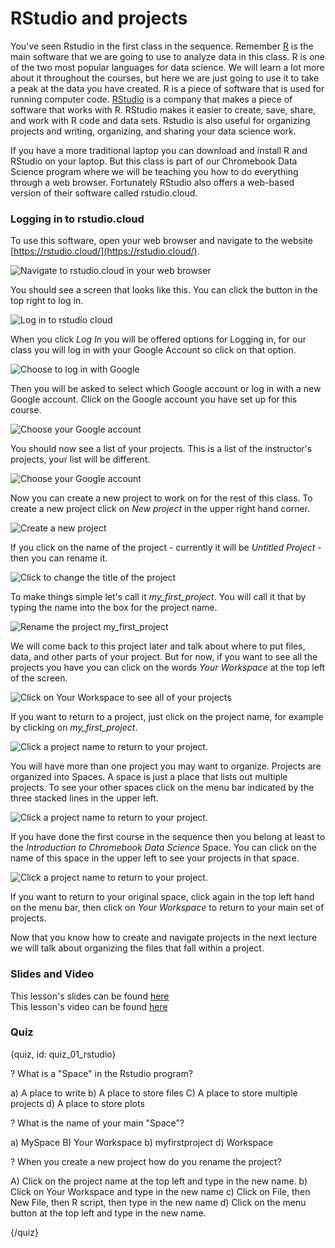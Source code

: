 # RStudio and projects

You've seen Rstudio in the first class in the sequence. Remember [R](https://www.r-project.org/) is the main software that we are going to use to analyze data in this class. R is one of the two most popular languages for data science. We will learn a lot more about it throughout the courses, but here we are just going to use it to take a peak at the data you have created. R is a piece of software that is used for running computer code. [RStudio](https://www.rstudio.com/) is a company that makes a piece of software that works with R. RStudio makes it easier to create, save, share, and work with R code and data sets. Rstudio is also useful for organizing projects and writing, organizing, and sharing your data science work.  

If you have a more traditional laptop you can download and install R and RStudio on your laptop. But this class is part of our Chromebook Data Science program where we will be teaching you how to do everything through a web browser. Fortunately RStudio also offers a web-based version of their software called rstudio.cloud.


### Logging in to rstudio.cloud

To use this software, open your web browser and navigate to the website [https://rstudio.cloud/](https://rstudio.cloud/).


![Navigate to rstudio.cloud in your web browser](images/01_rstudio_tour/01_fileorganization_rstudio-1.png)

You should see a screen that looks like this. You can click the button in the top right to log in. 


![Log in to rstudio cloud](images/01_rstudio_tour/01_fileorganization_rstudio-2.png)

When you click _Log In_ you will be offered options for Logging in, for our class you will log in with your Google Account so click on that option. 

![Choose to log in with Google](images/01_rstudio_tour/01_fileorganization_rstudio-3.png)

Then you will be asked to select which Google account or log in with a new Google account. Click on the Google account you have set up for this course. 

![Choose your Google account](images/01_rstudio_tour/01_fileorganization_rstudio-4.png)

You should now see a list of your projects. This is a list of the instructor's projects, your list will be different. 

![Choose your Google account](images/01_rstudio_tour/01_fileorganization_rstudio-5.png)

Now you can create a new project to work on for the rest of this class. To create a new project click on _New project_ in the upper right hand corner. 

![Create a new project](images/01_rstudio_tour/01_fileorganization_rstudio-6.png)

If you click on the name of the project - currently it will be _Untitled Project_ - then you can rename it. 

![Click to change the title of the project](images/01_rstudio_tour/01_fileorganization_rstudio-7.png)

To make things simple let's call it _my_first_project_. You will call it that by typing the name into the box for the project name.  

![Rename the project my_first_project](images/01_rstudio_tour/01_fileorganization_rstudio-8.png)

We will come back to this project later and talk about where to put files, data, and other parts of your project. But for now, if you want to see all the projects you have you can click on the words _Your Workspace_ at the top left of the screen. 

![Click on Your Workspace to see all of your projects](images/01_rstudio_tour/01_fileorganization_rstudio-9.png)


If you want to return to a project, just click on the project name, for example by clicking on _my_first_project_. 

![Click a project name to return to your project.](images/01_rstudio_tour/01_fileorganization_rstudio-10.png)


You will have more than one project you may want to organize. Projects are organized into Spaces. A space is just a place that lists out multiple projects. To see your other spaces click on the menu bar indicated by the three stacked lines in the upper left. 

![Click a project name to return to your project.](images/01_rstudio_tour/01_fileorganization_rstudio-11.png)


If you have done the first course in the sequence then you belong at least to the _Introduction to Chromebook Data Science_ Space. You can click on the name of this space in the upper left to see your projects in that space. 


![Click a project name to return to your project.](images/01_rstudio_tour/01_fileorganization_rstudio-12.png)

If you want to return to your original space, click again in the top left hand on the menu bar, then click on _Your Workspace_ to return to your main set of projects. 

Now that you know how to create and navigate projects in the next lecture we will talk about organizing the files that fall within a project. 

### Slides and Video

This lesson's slides can be found [here](https://docs.google.com/presentation/d/1biGNswdBbE9iEzbIBsVT0anGcDXnI1UhZM1l165ixig/edit?usp=sharing)  
This lesson's video can be found [here]()

### Quiz

{quiz, id: quiz_01_rstudio}

? What is a "Space" in the Rstudio program? 

a) A place to write
b) A place to store files
C) A place to store multiple projects
d) A place to store plots

? What is the name of your main "Space"?

a) MySpace
B) Your Workspace
b) myfirstproject
d) Workspace

? When you create a new project how do you rename the project?

A) Click on the project name at the top left and type in the new name. 
b) Click on Your Workspace and type in the new name
c) Click on File, then New File, then R script, then type in the new name
d) Click on the menu button at the top left and type in the new name. 


{/quiz}
